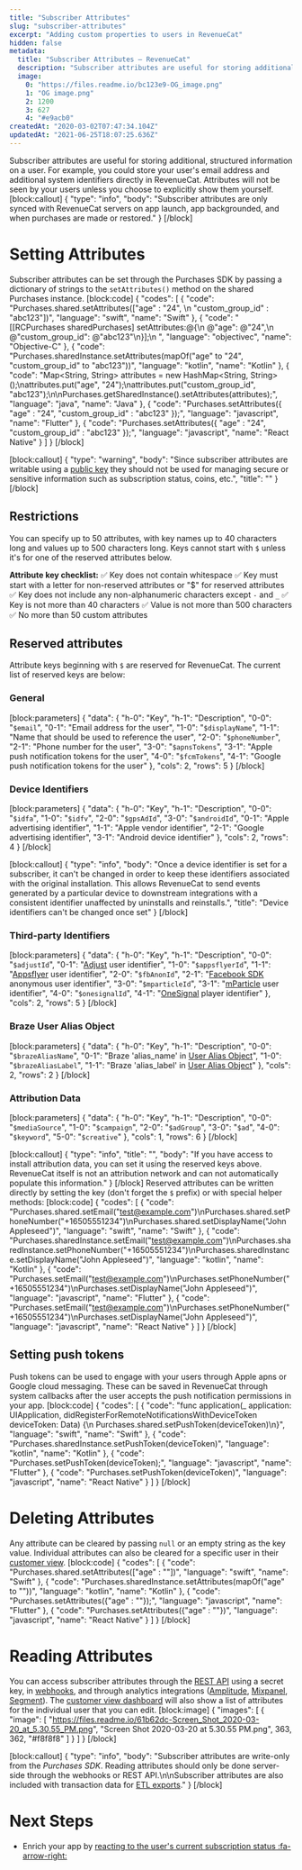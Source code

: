 ```yaml
---
title: "Subscriber Attributes"
slug: "subscriber-attributes"
excerpt: "Adding custom properties to users in RevenueCat"
hidden: false
metadata: 
  title: "Subscriber Attributes – RevenueCat"
  description: "Subscriber attributes are useful for storing additional, structured information on a user. For example, you could store your user's email address and additional system identifiers directly in RevenueCat."
  image: 
    0: "https://files.readme.io/bc123e9-OG_image.png"
    1: "OG image.png"
    2: 1200
    3: 627
    4: "#e9acb0"
createdAt: "2020-03-02T07:47:34.104Z"
updatedAt: "2021-06-25T18:07:25.636Z"
---
```

Subscriber attributes are useful for storing additional, structured information on a user. For example, you could store your user's email address and additional system identifiers directly in RevenueCat. Attributes will not be seen by your users unless you choose to explicitly show them yourself.
[block:callout]
{
  "type": "info",
  "body": "Subscriber attributes are only synced with RevenueCat servers on app launch, app backgrounded, and when purchases are made or restored."
}
[/block]
# Setting Attributes

Subscriber attributes can be set through the Purchases SDK by passing a dictionary of strings to the `setAttributes()` method on the shared Purchases instance. 
[block:code]
{
  "codes": [
    {
      "code": "Purchases.shared.setAttributes([\"age\" : \"24\", \n                             \"custom_group_id\" : \"abc123\"])",
      "language": "swift",
      "name": "Swift"
    },
    {
      "code": "[[RCPurchases sharedPurchases] setAttributes:@{\n    @\"age\": @\"24\",\n    @\"custom_group_id\": @\"abc123\"\n}];\n    ",
      "language": "objectivec",
      "name": "Objective-C"
    },
    {
      "code": "Purchases.sharedInstance.setAttributes(mapOf(\"age\" to \"24\", \"custom_group_id\" to \"abc123\"))",
      "language": "kotlin",
      "name": "Kotlin"
    },
    {
      "code": "Map<String, String> attributes = new HashMap<String, String>();\nattributes.put(\"age\", \"24\");\nattributes.put(\"custom_group_id\", \"abc123\");\n\nPurchases.getSharedInstance().setAttributes(attributes);",
      "language": "java",
      "name": "Java"
    },
    {
      "code": "Purchases.setAttributes({ \"age\" : \"24\", \"custom_group_id\" : \"abc123\" });",
      "language": "javascript",
      "name": "Flutter"
    },
    {
      "code": "Purchases.setAttributes({ \"age\" : \"24\", \"custom_group_id\" : \"abc123\" });",
      "language": "javascript",
      "name": "React Native"
    }
  ]
}
[/block]

[block:callout]
{
  "type": "warning",
  "body": "Since subscriber attributes are writable using a [public key](doc:authentication) they should not be used for managing secure or sensitive information such as subscription status, coins, etc.",
  "title": ""
}
[/block]
## Restrictions
You can specify up to 50 attributes, with key names up to 40 characters long and values up to 500 characters long. Keys cannot start with `$` unless it's for one of the reserved attributes below.

**Attribute key checklist:**
✅ Key does not contain whitespace
✅ Key must start with a letter for non-reserved attributes or "$" for reserved attributes
✅ Key does not include any non-alphanumeric characters except `-` and `_`
✅ Key is not more than 40 characters
✅ Value is not more than 500 characters
✅ No more than 50 custom attributes


## Reserved attributes
Attribute keys beginning with `$` are reserved for RevenueCat. The current list of reserved keys are below:

### General
[block:parameters]
{
  "data": {
    "h-0": "Key",
    "h-1": "Description",
    "0-0": "`$email`",
    "0-1": "Email address for the user",
    "1-0": "`$displayName`",
    "1-1": "Name that should be used to reference the user",
    "2-0": "`$phoneNumber`",
    "2-1": "Phone number for the user",
    "3-0": "`$apnsTokens`",
    "3-1": "Apple push notification tokens for the user",
    "4-0": "`$fcmTokens`",
    "4-1": "Google push notification tokens for the user"
  },
  "cols": 2,
  "rows": 5
}
[/block]
### Device Identifiers
[block:parameters]
{
  "data": {
    "h-0": "Key",
    "h-1": "Description",
    "0-0": "`$idfa`",
    "1-0": "`$idfv`",
    "2-0": "`$gpsAdId`",
    "3-0": "`$androidId`",
    "0-1": "Apple advertising identifier",
    "1-1": "Apple vendor identifier",
    "2-1": "Google advertising identifier",
    "3-1": "Android device identifier"
  },
  "cols": 2,
  "rows": 4
}
[/block]

[block:callout]
{
  "type": "info",
  "body": "Once a device identifier is set for a subscriber, it can't be changed in order to keep these identifiers associated with the original installation. This allows RevenueCat to send events generated by a particular device to downstream integrations with a consistent identifier unaffected by uninstalls and reinstalls.",
  "title": "Device identifiers can't be changed once set"
}
[/block]
### Third-party Identifiers
[block:parameters]
{
  "data": {
    "h-0": "Key",
    "h-1": "Description",
    "0-0": "`$adjustId`",
    "0-1": "[Adjust](https://www.adjust.com/) user identifier",
    "1-0": "`$appsflyerId`",
    "1-1": "[Appsflyer](https://www.appsflyer.com/) user identifier",
    "2-0": "`$fbAnonId`",
    "2-1": "[Facebook SDK](https://developers.facebook.com/docs/apis-and-sdks/) anonymous user identifier",
    "3-0": "`$mparticleId`",
    "3-1": "[mParticle](https://www.mparticle.com/) user identifier",
    "4-0": "`$onesignalId`",
    "4-1": "[OneSignal](https://onesignal.com/) player identifier"
  },
  "cols": 2,
  "rows": 5
}
[/block]
### Braze User Alias Object
[block:parameters]
{
  "data": {
    "h-0": "Key",
    "h-1": "Description",
    "0-0": "`$brazeAliasName`",
    "0-1": "Braze 'alias_name' in [User Alias Object](https://www.braze.com/docs/api/objects_filters/user_alias_object/)",
    "1-0": "`$brazeAliasLabel`",
    "1-1": "Braze 'alias_label' in [User Alias Object](https://www.braze.com/docs/api/objects_filters/user_alias_object/)"
  },
  "cols": 2,
  "rows": 2
}
[/block]
### Attribution Data
[block:parameters]
{
  "data": {
    "h-0": "Key",
    "h-1": "Description",
    "0-0": "`$mediaSource`",
    "1-0": "`$campaign`",
    "2-0": "`$adGroup`",
    "3-0": "`$ad`",
    "4-0": "`$keyword`",
    "5-0": "`$creative`"
  },
  "cols": 1,
  "rows": 6
}
[/block]

[block:callout]
{
  "type": "info",
  "title": "",
  "body": "If you have access to install attribution data, you can set it using the reserved keys above. RevenueCat itself is not an attribution network and can not automatically populate this information."
}
[/block]
Reserved attributes can be written directly by setting the key (don't forget the `$` prefix) or with special helper methods:
[block:code]
{
  "codes": [
    {
      "code": "Purchases.shared.setEmail(\"test@example.com\")\nPurchases.shared.setPhoneNumber(\"+16505551234\")\nPurchases.shared.setDisplayName(\"John Appleseed\")",
      "language": "swift",
      "name": "Swift"
    },
    {
      "code": "Purchases.sharedInstance.setEmail(\"test@example.com\")\nPurchases.sharedInstance.setPhoneNumber(\"+16505551234\")\nPurchases.sharedInstance.setDisplayName(\"John Appleseed\")",
      "language": "kotlin",
      "name": "Kotlin"
    },
    {
      "code": "Purchases.setEmail(\"test@example.com\")\nPurchases.setPhoneNumber(\"+16505551234\")\nPurchases.setDisplayName(\"John Appleseed\")",
      "language": "javascript",
      "name": "Flutter"
    },
    {
      "code": "Purchases.setEmail(\"test@example.com\")\nPurchases.setPhoneNumber(\"+16505551234\")\nPurchases.setDisplayName(\"John Appleseed\")",
      "language": "javascript",
      "name": "React Native"
    }
  ]
}
[/block]
## Setting push tokens
Push tokens can be used to engage with your users through Apple apns or Google cloud messaging. These can be saved in RevenueCat through system callbacks after the user accepts the push notification permissions in your app.
[block:code]
{
  "codes": [
    {
      "code": "func application(_ application: UIApplication, didRegisterForRemoteNotificationsWithDeviceToken deviceToken: Data) {\n    Purchases.shared.setPushToken(deviceToken)\n}",
      "language": "swift",
      "name": "Swift"
    },
    {
      "code": "Purchases.sharedInstance.setPushToken(deviceToken)",
      "language": "kotlin",
      "name": "Kotlin"
    },
    {
      "code": "Purchases.setPushToken(deviceToken);",
      "language": "javascript",
      "name": "Flutter"
    },
    {
      "code": "Purchases.setPushToken(deviceToken)",
      "language": "javascript",
      "name": "React Native"
    }
  ]
}
[/block]
# Deleting Attributes

Any attribute can be cleared by passing `null` or an empty string as the key value. Individual attributes can also be cleared for a specific user in their [customer view](doc:customers).
[block:code]
{
  "codes": [
    {
      "code": "Purchases.shared.setAttributes([\"age\" : \"\"])",
      "language": "swift",
      "name": "Swift"
    },
    {
      "code": "Purchases.sharedInstance.setAttributes(mapOf(\"age\" to \"\"))",
      "language": "kotlin",
      "name": "Kotlin"
    },
    {
      "code": "Purchases.setAttributes({\"age\" : \"\"});",
      "language": "javascript",
      "name": "Flutter"
    },
    {
      "code": "Purchases.setAttributes({\"age\" : \"\"})",
      "language": "javascript",
      "name": "React Native"
    }
  ]
}
[/block]
# Reading Attributes

You can access subscriber attributes through the [REST API](https://docs.revenuecat.com/reference) using a secret key, in [webhooks](doc:webhooks), and through analytics integrations ([Amplitude](doc:amplitude), [Mixpanel](doc:mixpanel), [Segment](doc:segment)). The [customer view dashboard](doc:customers) will also show a list of attributes for the individual user that you can edit.
[block:image]
{
  "images": [
    {
      "image": [
        "https://files.readme.io/61b62dc-Screen_Shot_2020-03-20_at_5.30.55_PM.png",
        "Screen Shot 2020-03-20 at 5.30.55 PM.png",
        363,
        362,
        "#f8f8f8"
      ]
    }
  ]
}
[/block]

[block:callout]
{
  "type": "info",
  "body": "Subscriber attributes are write-only from the *Purchases SDK*. Reading attributes should only be done server-side through the webhooks or REST API.\n\nSubscriber attributes are also included with transaction data for [ETL exports](https://docs.revenuecat.com/docs/etl-exports)."
}
[/block]
# Next Steps

* Enrich your app by [reacting to the user's current subscription status :fa-arrow-right:](doc:purchaserinfo)